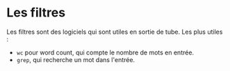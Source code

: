 # Les filtres
Les filtres sont des logiciels qui sont utiles en sortie de tube. Les plus utiles :
- `wc` pour word count, qui compte le nombre de mots en entrée.
- `grep`, qui recherche un mot dans l'entrée.